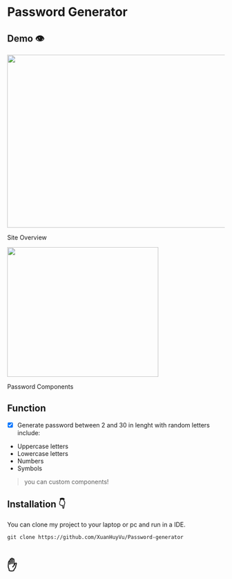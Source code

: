 # Password Generator

## Demo 👁️
<div>
    <image src="./images/demo.jpeg" width="650px" height="400px" />
    <p>Site Overview</p>
    <image src="./images/demo1.png" width="350px" height="300px" />
    <p>Password Components</p>
</div>

## Function
- [x] Generate password between 2 and 30 in lenght with random letters include:
+ Uppercase letters
+ Lowercase letters
+ Numbers
+ Symbols
> you can custom components!

## Installation 👇
You can clone my project to your laptop or pc and run in a IDE.
~~~
git clone https://github.com/XuanHuyVu/Password-generator
~~~

# ✋
